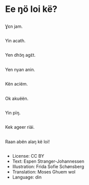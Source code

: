 # Ee ŋö loi kë?

##
Ɣεn jam.

##
Yin acath.

##
Yen dhɔ̈ŋ agɛ̈t.

##
Yen nyan anin.

##
Kën aciëm.

##
Ok akuëën.

##
Yin pïŋ.

##
Kek ageer riäi.

##
Raan abën alaŋ kë loi!

##
* License: CC BY
* Text: Espen Stranger-Johannessen
* Illustration: Frida Sofie Schønsberg
* Translation: Moses Ghuem wol
* Language: din
